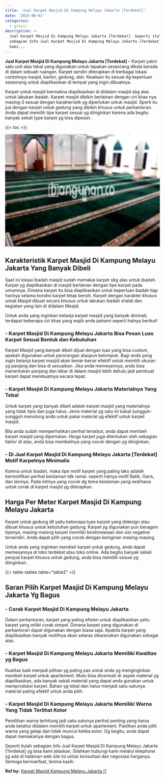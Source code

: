 ```yaml
---
title: 'Jual Karpet Masjid Di Kampung Melayu Jakarta [Terdekat]'
date: '2025-06-01'
categories:
  - grosir
description: >-
  Jual Karpet Masjid Di Kampung Melayu Jakarta [Terdekat]. Seperti itulah
  sebagian Info Jual Karpet Masjid Di Kampung Melayu Jakarta [Terdekat] yg bisa
  kami...
---
```


**Jual Karpet Masjid Di Kampung Melayu Jakarta \[Terdekat\]** – Karpet yakni satu unit alas tebal yang digunakan untuk tapakan seseorang dikala berada di dalam sebuah ruangan. Karpet sendiri diterapkan di berbagai lokasi contohnya masjid, kantor, gedung, dsb. Keadaan itu sesuai dg keperluan seseorang untuk diaplikasikan di tempat yang ingin dibuatnya.

Karpet untuk masjid bermakna diaplikasikan di didalam masjid sbg alas untuk lakukan ibadah. Karpet masjid dibikin berlainan dengan ciri khas nya masing-2 sesuai dengan karakteristik yg diperlukan untuk masjid. Sperti itu jua dengan karpet untuk gedung yang dibikin khusus untuk perkantoran. Anda dapat memilih tipe karpet sesuai yg diinginkan karena ada begitu banyak sekali type karpet yg bisa dipesan.

{{< toc >}}

![Jual Karpet Masjid Di Kampung Melayu Jakarta [Terdekat]](/images/grosir-karpet-murah-40.png)

## Karakteristik Karpet Masjid Di Kampung Melayu Jakarta Yang Banyak Dibeli

Saat ini lokasi ibadah masjid sudah memakai karpet sbg alas untuk ibadah. Karpet yg diaplikasikan di masjid berlainan dengan tipe karpet pada umumnya. Dimana karpet itu bisa diaplikasikan untuk keperluan ibadah tiap harinya selama kondisi karpet tetap bersih. Karpet dengan karakter khusus untuk Masjid dibuat secara khusus untuk lakukan ibadah shalat dan kegiatan yang lain di didalam Masjid.

Untuk anda yang inginkan belanja karpet masjid yang banyak diminati, terdapat beberapa ciri khas yang wajib anda pahami seperti halnya berikut!

### \- Karpet Masjid Di Kampung Melayu Jakarta Bisa Pesan Luas Karpet Sesuai Bentuk dan Kebutuhan

Karpet Masjid yang banyak dibeli dijual dengan luas yang bisa custom, apakah digunakan untuk perorangan ataupun kelompok. Bagi anda yang ingin belanja karpet masjid akan benar-benar efektif untuk memliih ukuran yg panjang dan bisa di sesuaikan. Jika anda memesannya, anda bisa menentukan panjang dan lebar di dalam masjid lebih dahulu jadi pembuat karpet dapat membuatnya secara tepat.

### \- Karpet Masjid Di Kampung Melayu Jakarta Materialnya Yang Tebal

Untuk karpet yang banyak dibeli adalah karpet masjid yang materialnya yang tidak tipis dan juga halus. Jenis material yg satu ini bakal sungguh-sungguh menolong anda untuk pakai material yg efektif untuk karpet masjid.

Bila anda sudah memperhatikan perihal tersebut, anda dapat membeli karpet masjid yang diperlukan. Harga karpet juga ditentukan oleh sebagian faktor di atas, anda bisa membelinya yang cocok dengan yg diinginkan.

### \- Di Jual Karpet Masjid Di Kampung Melayu Jakarta \[Terdekat\] Motif Karpetnya Minimalis

Karena untuk ibadah, maka tipe motif karpet yang paling laku adalah bermotifkan perihal keislaman tdk ramai. seperti halnya motif Batik, Garis, dan lainnya. Pada intinya yang cocok dg tema keislaman yang sedrhana untuk corak di karpet masjid yg diterapkan.

## Harga Per Meter Karpet Masjid Di Kampung Melayu Jakarta

Karpet untuk gedung dll yaitu beberapa type karpet yang didesign atau dibuat khusus untuk kebutuhan gedung. Karpet yg digunakan pun beragam tipenya, masing-maisng karpet memiliki keistimewaan dan sisi negative tersendiri. Anda dapat pilih yang cocok dengan keinginan masing-masing.

Untuk anda yang inginkan membeli karpet untuk gedung, anda dapat memesannya di toko terdekat atau toko online. Ada begitu banyak sekali penjual karpet khusus untuk gedung, anda bisa memilih sesuai yg diinginkan.

{{< table-tables table="table2" >}}

## Saran Pilih Karpet Masjid Di Kampung Melayu Jakarta Yg Bagus

### \- Corak Karpet Masjid Di Kampung Melayu Jakarta

Dalam perkantoran, karpet yang paling efisien untuk diaplikasikan yaitu karpet yang miliki corak simpel. Dimana karpet yang digunakan di perkantoran dapat digunakan dengan biasa saja. Apabila karpet yang diaplikasikan banyak motifnya akan selaras dikarenakan digunakan sebagai alas.

### \- Karpet Masjid Di Kampung Melayu Jakarta Memiliki Kwalitas yg Bagus

Kualitas baik menjadi pilihan yg paling pas untuk anda yg menginginkan membeli karpet untuk apartement. Mutu bisa dicermati dr aspek material yg diaplikasikan, ada banyak sekali material yang dapat anda gunakan untuk memproduksi karpet. Bahan yg tebal dan halus menjadi satu-satunya material paling efektif untuk anda pilih.

### \- Karpet Masjid Di Kampung Melayu Jakarta Memiliki Warna Yang Tidak Terlihat Kotor

Pemilihan warna terhitung jadi satu-satunya perihal penting yang harus anda ketahui didalam memilih karpet untuk apartement. Pastikan anda pilih warna yang gelap dan tidak muncul ketika kotor. Dg begitu, anda dapat dapat memakainya dengan bagus.

Seperti itulah sebagian Info Jual Karpet Masjid Di Kampung Melayu Jakarta \[Terdekat\] yg bisa kami jelaskan, Silahkan hubungi kami melalui telephone yg ada di halaman web site ini untuk konsultasi dan negosiasi harganya. Semoga bermanfaat, terima kasih.

**Ref by:**  [Karpet Masjid Kampung Melayu Jakarta []](https://id.wikipedia.org/wiki/Karpet)
